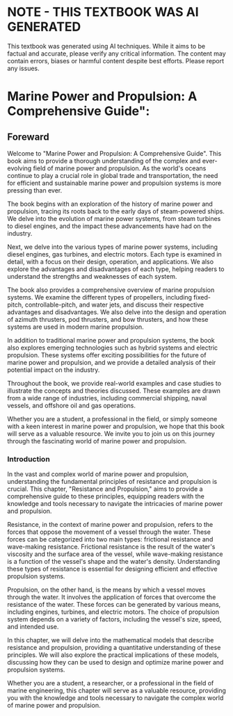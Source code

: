 # NOTE - THIS TEXTBOOK WAS AI GENERATED

This textbook was generated using AI techniques. While it aims to be factual and accurate, please verify any critical information. The content may contain errors, biases or harmful content despite best efforts. Please report any issues.

# Marine Power and Propulsion: A Comprehensive Guide":


## Foreward

Welcome to "Marine Power and Propulsion: A Comprehensive Guide". This book aims to provide a thorough understanding of the complex and ever-evolving field of marine power and propulsion. As the world's oceans continue to play a crucial role in global trade and transportation, the need for efficient and sustainable marine power and propulsion systems is more pressing than ever.

The book begins with an exploration of the history of marine power and propulsion, tracing its roots back to the early days of steam-powered ships. We delve into the evolution of marine power systems, from steam turbines to diesel engines, and the impact these advancements have had on the industry.

Next, we delve into the various types of marine power systems, including diesel engines, gas turbines, and electric motors. Each type is examined in detail, with a focus on their design, operation, and applications. We also explore the advantages and disadvantages of each type, helping readers to understand the strengths and weaknesses of each system.

The book also provides a comprehensive overview of marine propulsion systems. We examine the different types of propellers, including fixed-pitch, controllable-pitch, and water jets, and discuss their respective advantages and disadvantages. We also delve into the design and operation of azimuth thrusters, pod thrusters, and bow thrusters, and how these systems are used in modern marine propulsion.

In addition to traditional marine power and propulsion systems, the book also explores emerging technologies such as hybrid systems and electric propulsion. These systems offer exciting possibilities for the future of marine power and propulsion, and we provide a detailed analysis of their potential impact on the industry.

Throughout the book, we provide real-world examples and case studies to illustrate the concepts and theories discussed. These examples are drawn from a wide range of industries, including commercial shipping, naval vessels, and offshore oil and gas operations.

Whether you are a student, a professional in the field, or simply someone with a keen interest in marine power and propulsion, we hope that this book will serve as a valuable resource. We invite you to join us on this journey through the fascinating world of marine power and propulsion.




### Introduction

In the vast and complex world of marine power and propulsion, understanding the fundamental principles of resistance and propulsion is crucial. This chapter, "Resistance and Propulsion," aims to provide a comprehensive guide to these principles, equipping readers with the knowledge and tools necessary to navigate the intricacies of marine power and propulsion.

Resistance, in the context of marine power and propulsion, refers to the forces that oppose the movement of a vessel through the water. These forces can be categorized into two main types: frictional resistance and wave-making resistance. Frictional resistance is the result of the water's viscosity and the surface area of the vessel, while wave-making resistance is a function of the vessel's shape and the water's density. Understanding these types of resistance is essential for designing efficient and effective propulsion systems.

Propulsion, on the other hand, is the means by which a vessel moves through the water. It involves the application of forces that overcome the resistance of the water. These forces can be generated by various means, including engines, turbines, and electric motors. The choice of propulsion system depends on a variety of factors, including the vessel's size, speed, and intended use.

In this chapter, we will delve into the mathematical models that describe resistance and propulsion, providing a quantitative understanding of these principles. We will also explore the practical implications of these models, discussing how they can be used to design and optimize marine power and propulsion systems.

Whether you are a student, a researcher, or a professional in the field of marine engineering, this chapter will serve as a valuable resource, providing you with the knowledge and tools necessary to navigate the complex world of marine power and propulsion.



